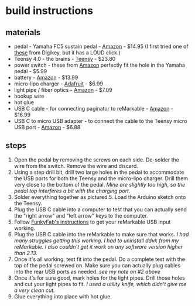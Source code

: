 # build instructions

## materials

- pedal - Yamaha FC5 sustain pedal - [Amazon](https://www.amazon.com/gp/product/B00005ML71/) - $14.95 (I first tried one of [these](https://www.digikey.com/en/products/detail/adafruit-industries-llc/423/5353597) from Digikey, but it has a LOUD click.)
- Teensy 4.0 - the brains - [Teensy](https://www.pjrc.com/store/teensy40.html) - $23.80
- power switch - these from [Amazon](https://www.amazon.com/gp/product/B09DJY5Y5L/) perfectly fit the hole in the Yamaha pedal - $5.99
- battery - [Amazon](https://www.amazon.com/gp/product/B08214DJLJ/) - $13.99
- micro-lipo charger - [Adafruit](https://www.adafruit.com/product/1904) - $6.99
- light pipe / fiber optics - [Amazon](https://www.amazon.com/gp/product/B09J15KT2H/) - $7.09
- hookup wire
- hot glue
- USB C cable - for connecting paginator to reMarkable - [Amazon](https://www.amazon.com/gp/product/B0C7GCQVC6/) - $16.99
- USB C to micro USB adapter - to connect the cable to the Teensy micro USB port - [Amazon](https://www.amazon.com/gp/product/B0B8PBDZS9/) - $6.88

## steps

1. Open the pedal by removing the screws on each side. De-solder the wire from the switch. Remove the wire and discard.
2. Using a step drill bit, drill two large holes in the pedal to accommodate the USB ports for both the Teensy and the micro-lipo charger. Drill them very close to the bottom of the pedal. *Mine are slightly too high, so the pedal top interferes a bit with the charging port.*
3. Solder everything together as pictured.5. Load the Arduino sketch onto the Teensy.
4. Plug the USB C cable into a computer to test that you can actually send the "right arrow" and "left arrow" keys to the computer.
5. Follow [FunkyFab's instructions](https://github.com/FunkyFab/pageturner/wiki/Enabling-the-USB-C-port-of-the-reMarkable-2-tablet-in-host-mode) to get your reMarkable USB input working.
6. Plug the USB C cable into the reMarkable to make sure that works. *I had many struggles getting this working. I had to uninstall ddvk from my reMarkable. I also couldn't get it work on any software version higher than 2.13.*
7. Once it's all working, test fit into the pedal. Do a complete test with the top of the pedal screwed on. Make sure you can actually plug cables into the rear USB ports as needed. *see my note on #2 above*
8. Once it's for sure good, mark holes for the light pipes. Drill those holes and cut your light pipes to fit. *I used a utility knife, which didn't give me a very clean cut.*
9. Glue everything into place with hot glue.
